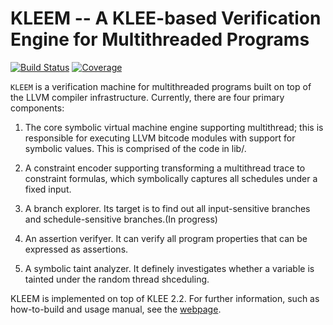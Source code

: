 KLEEM -- A KLEE-based Verification Engine for Multithreaded Programs 
====================================================================

[![Build Status](https://travis-ci.com/klee/klee.svg?branch=master)](https://travis-ci.com/klee/klee)
[![Coverage](https://codecov.io/gh/klee/klee/branch/master/graph/badge.svg)](https://codecov.io/gh/klee/klee)

`KLEEM` is a verification machine for multithreaded programs built on top of the LLVM compiler infrastructure. Currently, there are four primary components:

  1. The core symbolic virtual machine engine supporting multithread; this is responsible for executing LLVM bitcode modules with support for symbolic values. This is comprised of the code in lib/.

  2. A constraint encoder supporting transforming a multithread trace to constraint formulas, which symbolically captures all schedules under a fixed input.

  3. A branch explorer. Its target is to find out all input-sensitive branches and schedule-sensitive branches.(In progress)

  4. An assertion verifyer. It can verify all program properties that can be expressed as assertions.

  5. A symbolic taint analyzer. It definely investigates whether a variable is tainted under the random thread shceduling.

KLEEM is implemented on top of KLEE 2.2. For further information, such as how-to-build and usage manual, see the [webpage](http://klee.github.io/).
